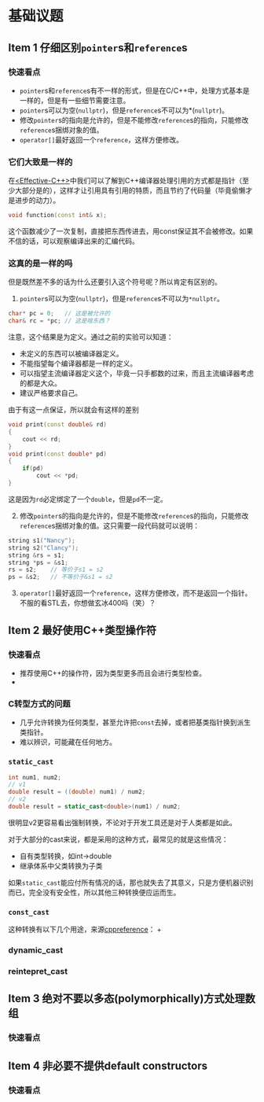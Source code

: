 # 基础议题
## Item 1 仔细区别`pointer`s和`reference`s
### 快速看点
+ `pointer`s和`reference`s有不一样的形式，但是在C/C++中，处理方式基本是一样的，但是有一些细节需要注意。
+ `pointer`s可以为空(`nullptr`)，但是`reference`s不可以为*(`nullptr`)。
+ 修改`pointer`s的指向是允许的，但是不能修改`reference`s的指向，只能修改`reference`s捆绑对象的值。
+ `operator[]`最好返回一个`reference`，这样方便修改。
### 它们大致是一样的
在[\<Effective-C++\>](../Effective-C++/Chapter4.md#reference_pointer)中我们可以了解到C++编译器处理引用的方式都是指针（至少大部分是的），这样才让引用具有引用的特质，而且节约了代码量（毕竟偷懒才是进步的动力）。
```C++
void function(const int& x);
```
这个函数减少了一次复制，直接把东西传进去，用const保证其不会被修改。如果不信的话，可以观察编译出来的汇编代码。
### 这真的是一样的吗
但是既然差不多的话为什么还要引入这个符号呢？所以肯定有区别的。
1. `pointer`s可以为空(`nullptr`)，但是`reference`s不可以为`*nullptr`。
```C++
char* pc = 0;   // 这是被允许的
char& rc = *pc; // 这是啥东西？
```
注意，这个结果是为定义。通过之前的实验可以知道：
+ 未定义的东西可以被编译器定义。
+ 不能指望每个编译器都是一样的定义。
+ 可以指望主流编译器定义这个，毕竟一只手都数的过来，而且主流编译器考虑的都是大众。
+ 建议严格要求自己。

由于有这一点保证，所以就会有这样的差别
```C++
void print(const double& rd)
{
    cout << rd;
}
void print(const double* pd)
{
    if(pd)
        cout << *pd;
}
```
这是因为`rd`必定绑定了一个`double`，但是`pd`不一定。

2. 修改`pointer`s的指向是允许的，但是不能修改`reference`s的指向，只能修改`reference`s捆绑对象的值。这只需要一段代码就可以说明：
```C++
string s1("Nancy");
string s2("Clancy");
string &rs = s1;
string *ps = &s1;
rs = s2;    // 等价于s1 = s2
ps = &s2;   // 不等价于&s1 = s2
```
3. `operator[]`最好返回一个`reference`，这样方便修改，而不是返回一个指针。不服的看STL去，你想做玄冰400吗（笑）？
## Item 2 最好使用C++类型操作符
### 快速看点
+ 推荐使用C++的操作符，因为类型更多而且会进行类型检查。
+
### C转型方式的问题
+ 几乎允许转换为任何类型，甚至允许把`const`去掉，或者把基类指针换到派生类指针。
+ 难以辨识，可能藏在任何地方。
### `static_cast`
```C++
int num1, num2;
// v1
double result = ((double) num1) / num2;
// v2
double result = static_cast<double>(num1) / num2;
```
很明显v2更容易看出强制转换，不论对于开发工具还是对于人类都是如此。

对于大部分的cast来说，都是采用的这种方式，最常见的就是这些情况：
+ 自有类型转换，如int->double
+ 继承体系中父类转换为子类

如果`static_cast`能应付所有情况的话，那也就失去了其意义，只是方便机器识别而已，完全没有安全性，所以其他三种转换便应运而生。
### `const_cast`
这种转换有以下几个用途，来源[cppreference](https://zh.cppreference.com/w/cpp/language/const_cast)：
+
### dynamic_cast
### reintepret_cast
## Item 3 绝对不要以多态(polymorphically)方式处理数组
### 快速看点
## Item 4 非必要不提供default constructors
### 快速看点